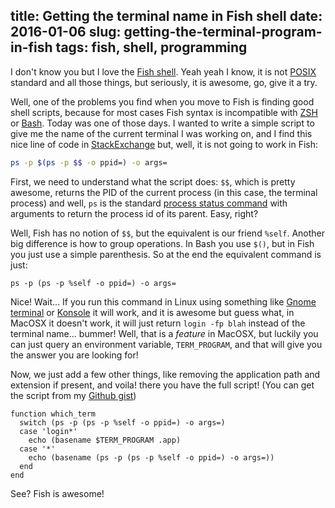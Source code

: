 title: Getting the terminal name in Fish shell
date: 2016-01-06
slug: getting-the-terminal-program-in-fish
tags: fish, shell, programming
---

I don't know you but I love the [Fish shell](http://fishshell.com/). Yeah yeah I know, it is not [POSIX](https://en.wikipedia.org/wiki/POSIX) standard and all those things, but seriously, it is awesome, go, give it a try.

Well, one of the problems you find when you move to Fish is finding good shell scripts, because for most cases Fish syntax is incompatible with [ZSH](https://en.wikipedia.org/wiki/Z_shell) or [Bash](https://en.wikipedia.org/wiki/Bash_(Unix_shell)). Today was one of those days. I wanted to write a simple script to give me the name of the current terminal I was working on, and I find this nice line of code in
[StackExchange](http://askubuntu.com/questions/476641/how-can-i-get-the-name-of-the-current-terminal-from-command-line) but, well, it is not going to work in Fish:

```bash
ps -p $(ps -p $$ -o ppid=) -o args=
```

First, we need to understand what the script does: `$$`, which is pretty awesome, returns the PID of the current process (in this case, the terminal process) and well, `ps` is the standard [process status command](http://www.linfo.org/ps.html) with arguments to return the process id of its parent. Easy, right?

Well, Fish has no notion of `$$`, but the equivalent is our friend `%self`. Another big difference is how to group operations. In Bash you use `$()`, but in Fish you just use a simple parenthesis. So at the end the equivalent command is just:

```fish
ps -p (ps -p %self -o ppid=) -o args=
```

Nice! Wait... If you run this command in Linux using something like [Gnome terminal](https://en.wikipedia.org/wiki/GNOME_Terminal) or [Konsole](https://www.kde.org/applications/system/konsole/) it will work, and it is awesome but guess what, in MacOSX it doesn't work, it will just return `login -fp blah` instead of the terminal name... bummer! Well, that is a _feature_ in MacOSX, but luckily you can just query an environment variable, `TERM_PROGRAM`, and that will give you the answer you are looking for!

Now, we just add a few other things, like removing the application path and extension if present, and voila! there you have the full script! (You can get the script from my [Github gist](https://gist.github.com/cprieto/88d239a50ec345e95f0f))

```fish
function which_term
  switch (ps -p (ps -p %self -o ppid=) -o args=)
  case 'login*'
    echo (basename $TERM_PROGRAM .app)
  case '*'
    echo (basename (ps -p (ps -p %self -o ppid=) -o args=))
  end
end
```

See? Fish is awesome!

